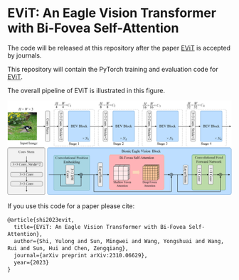 # EViT: An Eagle Vision Transformer with Bi-Fovea Self-Attention

The code will be released at this repository after the paper [EViT](https://arxiv.org/abs/2310.06629) is accepted by journals.

This repository will contain the PyTorch training and evaluation code for [EViT](https://arxiv.org/abs/2310.06629).

The overall pipeline of EViT is illustrated in this figure.

![EViT](./figs/EViT.png)

If you use this code for a paper please cite:

```
@article{shi2023evit,
  title={EViT: An Eagle Vision Transformer with Bi-Fovea Self-Attention},
  author={Shi, Yulong and Sun, Mingwei and Wang, Yongshuai and Wang, Rui and Sun, Hui and Chen, Zengqiang},
  journal={arXiv preprint arXiv:2310.06629},
  year={2023}
}
```
